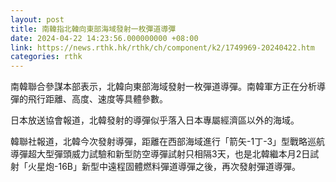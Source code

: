 ```yaml
---
layout: post
title: 南韓指北韓向東部海域發射一枚彈道導彈
date: 2024-04-22 14:23:56.000000000 +08:00
link: https://news.rthk.hk/rthk/ch/component/k2/1749969-20240422.htm
categories: rthk
---
```


南韓聯合參謀本部表示，北韓向東部海域發射一枚彈道導彈。南韓軍方正在分析導彈的飛行距離、高度、速度等具體參數。

日本放送協會報道，北韓發射的導彈似乎落入日本專屬經濟區以外的海域。

韓聯社報道，北韓今次發射導彈，距離在西部海域進行「箭矢-1丁-3」型戰略巡航導彈超大型彈頭威力試驗和新型防空導彈試射只相隔3天，也是北韓繼本月2日試射「火星炮-16B」新型中遠程固體燃料彈道導彈之後，再次發射彈道導彈。
